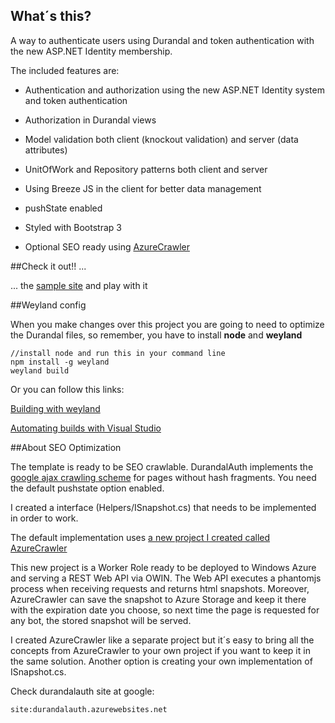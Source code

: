 ## What´s this?

A way to authenticate users using Durandal and token authentication with the new ASP.NET Identity membership.

The included features are:

- Authentication and authorization using the new ASP.NET Identity system and token authentication

- Authorization in Durandal views

- Model validation both client (knockout validation) and server (data attributes)

- UnitOfWork and Repository patterns both client and server

- Using Breeze JS in the client for better data management

- pushState enabled

- Styled with Bootstrap 3

- Optional SEO ready using [AzureCrawler](http://github.com/yagopv/azurecrawler)


##Check it out!! ...

... the [sample site](https://durandalauth.azurewebsites.net) and play with it

##Weyland config

When you make changes over this project you are going to need to optimize the Durandal files, so remember, you have to install **node** and **weyland**

```
//install node and run this in your command line
npm install -g weyland
weyland build
```

Or you can follow this links:

[Building with weyland](http://durandaljs.com/documentation/Building-with-Weyland/)

[Automating builds with Visual Studio](http://durandaljs.com/documentation/Automating-Builds-with-Visual-Studio/)


##About SEO Optimization

The template is ready to be SEO crawlable. DurandalAuth implements the [google ajax crawling scheme](https://developers.google.com/webmasters/ajax-crawling/docs/getting-started) for pages without hash fragments. You need the default pushstate option enabled.

I created a interface (Helpers/ISnapshot.cs) that needs to be implemented in order to work.

The default implementation uses [a new project I created called AzureCrawler](https://github.com/yagopv/azurecrawler)

This new project is a Worker Role ready to be deployed to Windows Azure and serving a REST Web API via OWIN. The Web API executes a phantomjs process when receiving requests and returns html snapshots. Moreover, AzureCrawler can save the snapshot to Azure Storage and keep it there with the expiration date you choose, so next time the page is requested for any bot, the stored snapshot will be served.

I created AzureCrawler like a separate project but it´s easy to bring all the concepts from AzureCrawler to your own project if you want to keep it in the same solution. Another option is creating your own implementation of ISnapshot.cs.

Check durandalauth site at google:

```
site:durandalauth.azurewebsites.net
```
